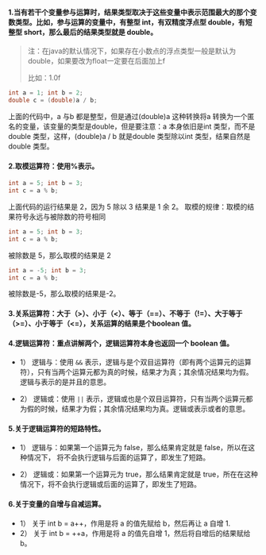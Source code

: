 #### 1.当有若干个变量参与运算时，结果类型取决于这些变量中表示范围最大的那个变数类型。比如，参与运算的变量中，有整型 int，有双精度浮点型 double，有短整型 short，那么最后的结果类型就是 double。

>注：在java的默认情况下，如果存在小数点的浮点类型一般是默认为double，如果要改为float一定要在后面加上f
>
>比如：1.0f

```Java
int a = 1; int b = 2;
double c = (double)a / b;
```

上面的代码中，a 与b 都是整型，但是通过(double)a 这种转换将a 转换为一个匿名的变量，该变量的类型是double，但是要注意：a 本身依旧是int 类型，而不是double 类型，这样，(double)a / b 就是double 类型除以int 类型，结果自然是double 类型。

#### 2.取模运算符：使用%表示。

```Java
int a = 5; int b = 3;
int c = a % b;
```

上面代码的运行结果是 2，因为 5 除以 3 结果是 1 余 2。
取模的规律：取模的结果符号永远与被除数的符号相同

```Java
int a = 5; int b = 3;
int c = a % b;
```

被除数是 5，那么取模的结果是 2

```Java
int a = -5; int b = 3;
int c = a % b;
```

被除数是-5，那么取模的结果是-2。

#### 3.关系运算符：大于（>）、小于（<）、等于（==）、不等于（!=）、大于等于（>=）、小于等于（<=），关系运算的结果是个boolean 值。

#### 4.逻辑运算符：重点讲解两个，逻辑运算符本身也返回一个 boolean 值。

+ 1） 逻辑与：使用 `&&` 表示，逻辑与是个双目运算符（即有两个运算元的运算符），只有当两个运算元都为真的时候，结果才为真；其余情况结果均为假。逻辑与表示的是并且的意思。
  
+ 2） 逻辑或：使用 `||` 表示，逻辑或也是个双目运算符，只有当两个运算元都为假的时候，结果才为假；其余情况结果均为真。逻辑或表示或者的意思。
  
#### 5.关于逻辑运算符的短路特性。

+ 1） 逻辑与：如果第一个运算元为 false，那么结果肯定就是 false，所以在这种情况下，
将不会执行逻辑与后面的运算了，即发生了短路。

+ 2） 逻辑或：如果第一个运算元为 true，那么结果肯定就是 true，所在在这种情况下，将不会执行逻辑或后面的运算了，即发生了短路。
  
#### 6.关于变量的自增与自减运算。

+ 1） 关于 int b = a++，作用是将 a 的值先赋给 b，然后再让 a 自增 1.
+ 2） 关于 int b = ++a，作用是将 a 的值先自增 1，然后将自增后的结果赋给 b。
  